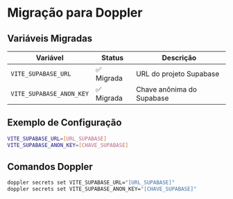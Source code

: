 # Migração para Doppler

## Variáveis Migradas

| Variável | Status | Descrição |
|----------|--------|-----------|
| `VITE_SUPABASE_URL` | ✅ Migrada | URL do projeto Supabase |
| `VITE_SUPABASE_ANON_KEY` | ✅ Migrada | Chave anônima do Supabase |

## Exemplo de Configuração

```bash
VITE_SUPABASE_URL=[URL_SUPABASE]
VITE_SUPABASE_ANON_KEY=[CHAVE_SUPABASE]
```

## Comandos Doppler

```bash
doppler secrets set VITE_SUPABASE_URL="[URL_SUPABASE]"
doppler secrets set VITE_SUPABASE_ANON_KEY="[CHAVE_SUPABASE]"
``` 